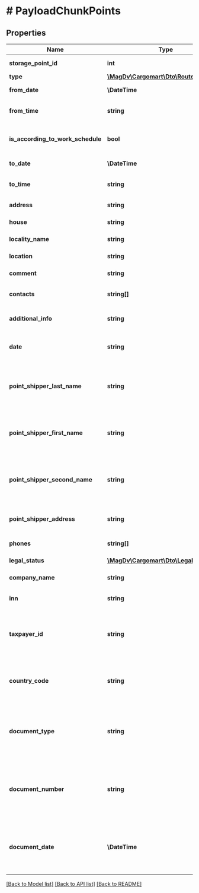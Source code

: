 # # PayloadChunkPoints

## Properties

Name | Type | Description | Notes
------------ | ------------- | ------------- | -------------
**storage_point_id** | **int** | Идентификатор склада |
**type** | [**\MagDv\Cargomart\Dto\RoutePointType**](RoutePointType.md) |  |
**from_date** | **\DateTime** | Дата на пункте маршрута ОТ |
**from_time** | **string** | Время работы пункта маршрута ОТ. HH:mm:ss | [optional]
**is_according_to_work_schedule** | **bool** | Флаг времени подачи машины по графику работы пункта | [optional] [default to false]
**to_date** | **\DateTime** | Дата на пункте маршрута ДО | [optional]
**to_time** | **string** | Время работы пункта маршрута ДО. HH:mm:ss | [optional]
**address** | **string** | Адрес пункта маршрута |
**house** | **string** | Номер дома пункта маршрута | [optional]
**locality_name** | **string** | Название пункта маршрута |
**location** | **string** | Полный адрес с названием точки |
**comment** | **string** | Комментарий пункта маршрута | [optional]
**contacts** | **string[]** | Контакты маршрутной точки для связи |
**additional_info** | **string** | Комментарий к пункту маршрута в заказе | [optional]
**date** | **string** | Форматированная строка даты маршрутной точки |
**point_shipper_last_name** | **string** | Фамилия грузополучателя/грузоотправителя ИП и российских/иностранных физ.лиц | [optional]
**point_shipper_first_name** | **string** | Имя грузополучателя/грузоотправителя ИП и российских/иностранных физ.лиц | [optional]
**point_shipper_second_name** | **string** | Отчество грузополучателя/грузоотправителя ИП и российских/иностранных физ.лиц | [optional]
**point_shipper_address** | **string** | Адрес регистрации грузополучателя/грузоотправителя | [optional]
**phones** | **string[]** | Телефоны контактных лиц | [optional]
**legal_status** | [**\MagDv\Cargomart\Dto\LegalFormEnum**](LegalFormEnum.md) | Юридический статус | [optional]
**company_name** | **string** | Юридическое наименование | [optional]
**inn** | **string** | ИНН грузополучателя/грузоотправителя | [optional]
**taxpayer_id** | **string** | Налоговый идентификатор  грузополучателя/грузоотправителя для иностранных юр.лиц | [optional]
**country_code** | **string** | Страна резидентства грузополучателя/грузоотправителя для иностранных юр.лиц | [optional]
**document_type** | **string** | Вид документа, удостоверяющего личность грузополучателя/грузоотправителя иностранного физ.лица | [optional]
**document_number** | **string** | Номер документа, удостоверяющего личность грузополучателя/грузоотправителя иностранного физ.лица | [optional]
**document_date** | **\DateTime** | Дата документа, удостоверяющего личность грузополучателя/грузоотправителя иностранного физ.лица | [optional]

[[Back to Model list]](../../README.md#models) [[Back to API list]](../../README.md#endpoints) [[Back to README]](../../README.md)
